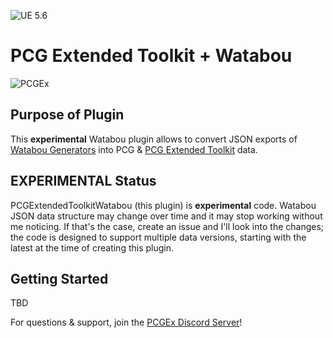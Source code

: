 ![UE 5.6](https://img.shields.io/badge/UE-5.6-darkgreen) 
# PCG Extended Toolkit + Watabou

![PCGEx](https://raw.githubusercontent.com/Nebukam/PCGExtendedToolkit/refs/heads/docs/_sources/smol-logo.png)

## Purpose of Plugin

This **experimental** Watabou plugin allows to convert JSON exports of [Watabou Generators](https://watabou.itch.io/) into PCG & [PCG Extended Toolkit](https://nebukan.github.io/PCGExtendedToolkit) data.

## EXPERIMENTAL Status

PCGExtendedToolkitWatabou (this plugin) is **experimental** code. Watabou JSON data structure may change over time and it may stop working without me noticing. If that's the case, create an issue and I'll look into the changes; the code is designed to support multiple data versions, starting with the latest at the time of creating this plugin.

## Getting Started

TBD

For questions & support, join the [PCGEx Discord Server](https://discord.gg/mde2vC5gbE)!


